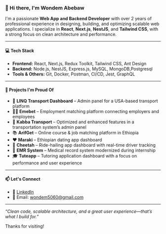 ### 👋 Hi there, I'm Wondem Abebaw

I'm a passionate **Web App and Backend Developer** with over 2 years of professional experience in designing, building, and optimizing scalable web applications. I specialize in **React**, **Next.js**, **NestJS**, and **Tailwind CSS**, with a strong focus on clean architecture and performance.

---

#### 💻 Tech Stack
- **Frontend:** React, Next.js, Redux Toolkit, Tailwind CSS, Ant Design
- **Backend:** Node.js, NestJS, Express.js, MySQL, MongoDB,Postgresql
- **Tools & Others:** Git, Docker, Postman, CI/CD, Jest, GraphQL

---

#### 🔨 Projects I'm Proud Of
- 🚗 **LINQ Transport Dashboard** – Admin panel for a USA-based transport platform
- 🧑‍💼 **Emebet** – Employment matching platform connecting employers and employees
- 🚌 **Kabba Transport** – Optimized and enhanced features in a transportation system’s admin panel
- 📚 **ArifGet** – Online course & job matching platform in Ethiopia
- ❤️ **Maraki** – Ethiopian dating app dashboard
- 🚕 **Cheetah** – Ride-hailing app dashboard with real-time driver tracking
- 🏥 **EMR System** – Medical record system modernized during internship
- 🎓 **Tuteapp** – Tutoring application dashboard with a focus on performance and user experience

---

#### 📫 Let's Connect
- 💼 [LinkedIn](https://www.linkedin.com/in/wondem-abebaw-185612209/)
- 📧 Email: wondem5060@gmail.com

---

_“Clean code, scalable architecture, and a great user experience—that’s what I build for.”_

Thanks for visiting!
